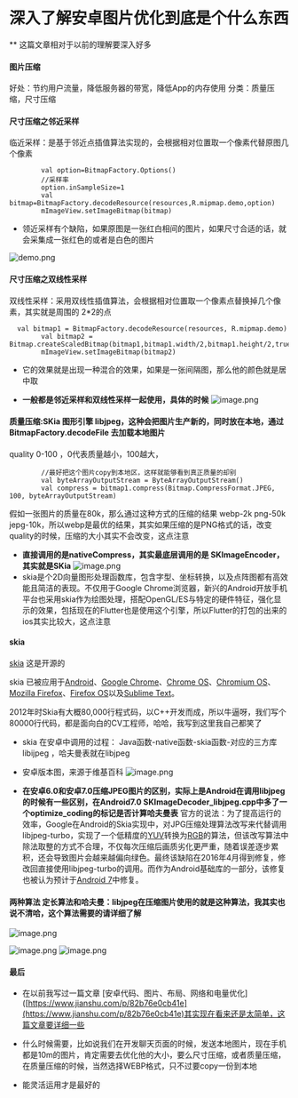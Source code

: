 # 深入了解安卓图片优化到底是个什么东西
** 这篇文章相对于以前的理解要深入好多
 #### 图片压缩
 好处：节约用户流量，降低服务器的带宽，降低App的内存使用 
 分类：质量压缩，尺寸压缩
 #### 尺寸压缩之邻近采样
 临近采样：是基于邻近点插值算法实现的，会根据相对位置取一个像素代替原图几个像素  
 ```
         val option=BitmapFactory.Options()
         //采样率
         option.inSampleSize=1
         val bitmap=BitmapFactory.decodeResource(resources,R.mipmap.demo,option)
         mImageView.setImageBitmap(bitmap)
 ```
 
 * 领近采样有个缺陷，如果原图是一张红白相间的图片，如果尺寸合适的话，就会采集成一张红色的或者是白色的图片 
 
 ![demo.png](https://upload-images.jianshu.io/upload_images/5363507-83c3abb1deae22f7.png?imageMogr2/auto-orient/strip%7CimageView2/2/w/1240)
 
 
 #### 尺寸压缩之双线性采样
 双线性采样：采用双线性插值算法，会根据相对位置取一个像素点替换掉几个像素，其实就是周围的 2*2的点 
 ```
   val bitmap1 = BitmapFactory.decodeResource(resources, R.mipmap.demo)
         val bitmap2 = Bitmap.createScaledBitmap(bitmap1,bitmap1.width/2,bitmap1.height/2,true)
         mImageView.setImageBitmap(bitmap2)
 ```
 * 它的效果就是出现一种混合的效果，如果是一张间隔图，那么他的颜色就是居中取 
 
 * **一般都是邻近采样和双线性采样一起使用，具体的时候**
 ![image.png](https://upload-images.jianshu.io/upload_images/5363507-5feab68703d11d74.png?imageMogr2/auto-orient/strip%7CimageView2/2/w/1240)
 
 
 #### 质量压缩:SKia 图形引擎 libjpeg，这种会把图片生产新的，同时放在本地，通过BitmapFactory.decodeFile 去加载本地图片
 quality 0-100 ，0代表质量越小，100越大，
 ```
         //最好把这个图片copy到本地区，这样就能够看到真正质量的却别 
         val byteArrayOutputStream = ByteArrayOutputStream()
         val compress = bitmap1.compress(Bitmap.CompressFormat.JPEG, 100, byteArrayOutputStream)
 ```
 假如一张图片的质量在80k，那么通过这种方式的压缩的结果 webp-2k png-50k jepg-10k，所以webp是最优的结果，其实如果压缩的是PNG格式的话，改变quality的时候，压缩的大小其实不会改变，这点注意 
 * **直接调用的是nativeCompress，其实最底层调用的是 SKImageEncoder，其实就是SKia**
 ![image.png](https://upload-images.jianshu.io/upload_images/5363507-1056991cd6dc0804.png?imageMogr2/auto-orient/strip%7CimageView2/2/w/1240)
 * skia是个2D向量图形处理函数库，包含字型、坐标转换，以及点阵图都有高效能且简洁的表现。不仅用于Google Chrome浏览器，新兴的Android开放手机平台也采用skia作为绘图处理，搭配OpenGL/ES与特定的硬件特征，强化显示的效果，包括现在的Flutter也是使用这个引擎，所以Flutter的打包的出来的ios其实比较大，这点注意 
 
 #### skia 
 [skia](https://github.com/google/skia) 这是开源的 
 
 skia 已被应用于[Android](https://zh.m.wikipedia.org/wiki/Android "Android")、[Google Chrome](https://zh.m.wikipedia.org/wiki/Google_Chrome "Google Chrome")、[Chrome OS](https://zh.m.wikipedia.org/wiki/Chrome_OS "Chrome OS")、[Chromium OS](https://zh.m.wikipedia.org/wiki/Chromium_OS "Chromium OS")、[Mozilla Firefox](https://zh.m.wikipedia.org/wiki/Mozilla_Firefox "Mozilla Firefox")、[Firefox OS](https://zh.m.wikipedia.org/wiki/Firefox_OS "Firefox OS")以及[Sublime Text](https://zh.m.wikipedia.org/wiki/Sublime_Text "Sublime Text")。[](https://zh.m.wikipedia.org/wiki/Android "Android")[](https://zh.m.wikipedia.org/wiki/Google_Chrome "Google Chrome")[](https://zh.m.wikipedia.org/wiki/Chrome_OS "Chrome OS")[](https://zh.m.wikipedia.org/wiki/Chromium_OS "Chromium OS")[](https://zh.m.wikipedia.org/wiki/Mozilla_Firefox "Mozilla Firefox")[](https://zh.m.wikipedia.org/wiki/Firefox_OS "Firefox OS")[](https://zh.m.wikipedia.org/wiki/Sublime_Text "Sublime Text")
 
 2012年时Skia有大概80,000行程式码，以C++开发而成，所以牛逼呀，我们写个80000行代码，都是面向白的CV工程师，哈哈，我写到这里我自己都笑了 
 
 *  skia 在安卓中调用的过程：
   Java函数-native函数-skia函数-对应的三方库 libijpeg ，哈夫曼表就在libjpeg
 
 * 安卓版本图，来源于维基百科
 ![image.png](https://upload-images.jianshu.io/upload_images/5363507-074a8b6035842499.png?imageMogr2/auto-orient/strip%7CimageView2/2/w/1240)
 
 * **在安卓6.0和安卓7.0压缩JPEG图片的区别，实际上是Android在调用libjpeg的时候有一些区别，在Android7.0 SKImageDecoder_libjpeg.cpp中多了一个optimize_coding的标记是否计算哈夫曼表**
 官方的说法：为了提高运行的效率，Google在Android的Skia实现中，对JPG压缩处理算法改写来代替调用libjpeg-turbo，实现了一个低精度的[YUV](https://zh.wikipedia.org/wiki/YUV "YUV")转换为[RGB](https://zh.wikipedia.org/wiki/RGB "RGB")的算法，但该改写算法中除法取整的方式不合理，不仅每次压缩后画质劣化更严重，随着误差逐步累积，还会导致图片会越来越偏向绿色。最终该缺陷在2016年4月得到修复，修改回直接使用libjpeg-turbo的调用。而作为Android基础库的一部分，该修复也被认为预计于[Android 7](https://zh.wikipedia.org/wiki/Android_7 "Android 7")中修复。
 
 
 #### 两种算法 定长算法和哈夫曼：libjpeg在压缩图片使用的就是这种算法，我其实也说不清哈，这个算法需要的请详细了解 
 
 ![image.png](https://upload-images.jianshu.io/upload_images/5363507-91dfa5f013eebdad.png?imageMogr2/auto-orient/strip%7CimageView2/2/w/1240)
 
 ![image.png](https://upload-images.jianshu.io/upload_images/5363507-22c3bca4f8d301de.png?imageMogr2/auto-orient/strip%7CimageView2/2/w/1240)
 ![image.png](https://upload-images.jianshu.io/upload_images/5363507-7ff64d9ed8d3f40d.png?imageMogr2/auto-orient/strip%7CimageView2/2/w/1240)
 
 #### 最后
 * 在以前我写过一篇文章 [安卓代码、图片、布局、网络和电量优化]([https://www.jianshu.com/p/82b76e0cb41e](https://www.jianshu.com/p/82b76e0cb41e)其实现在看来还是太简单，这篇文章要详细一些
 
 * 什么时候需要，比如说我们在开发聊天页面的时候，发送本地图片，现在手机都是10m的图片，肯定需要去优化他的大小，要么尺寸压缩，或者质量压缩，在质量压缩的时候，当然选择WEBP格式，只不过要copy一份到本地
 
 * 能灵活运用才是最好的 
 
 
 
 
